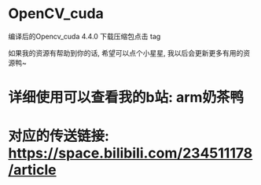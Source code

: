 # OpenCV_cuda
编译后的Opencv_cuda 4.4.0
下载压缩包点击 tag

如果我的资源有帮助到你的话, 希望可以点个小星星, 我以后会更新更多有用的资源鸭~
# 详细使用可以查看我的b站: arm奶茶鸭

# 对应的传送链接:  https://space.bilibili.com/234511178/article

